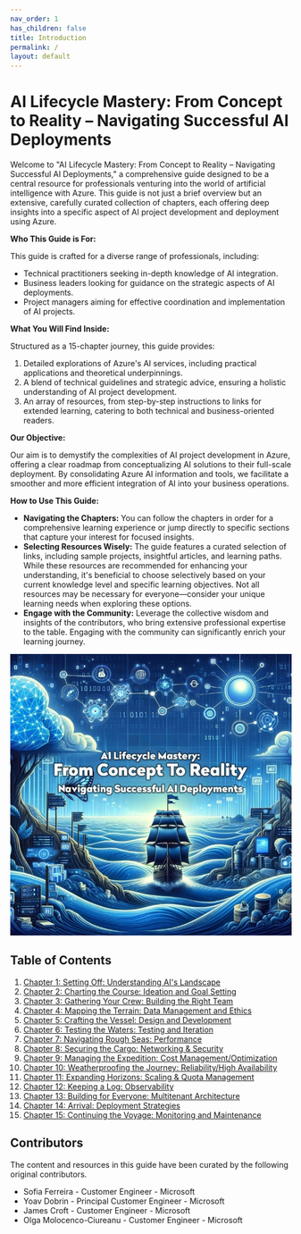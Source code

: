 ```yaml
---
nav_order: 1
has_children: false
title: Introduction
permalink: /
layout: default
---
```


# AI Lifecycle Mastery: From Concept to Reality – Navigating Successful AI Deployments

Welcome to "AI Lifecycle Mastery: From Concept to Reality – Navigating Successful AI Deployments," a comprehensive guide designed to be a central resource for professionals venturing into the world of artificial intelligence with Azure. This guide is not just a brief overview but an extensive, carefully curated collection of chapters, each offering deep insights into a specific aspect of AI project development and deployment using Azure.

**Who This Guide is For:**

This guide is crafted for a diverse range of professionals, including:

- Technical practitioners seeking in-depth knowledge of AI integration.
- Business leaders looking for guidance on the strategic aspects of AI deployments.
- Project managers aiming for effective coordination and implementation of AI projects.

**What You Will Find Inside:**

Structured as a 15-chapter journey, this guide provides:

1. Detailed explorations of Azure's AI services, including practical applications and theoretical underpinnings.
2. A blend of technical guidelines and strategic advice, ensuring a holistic understanding of AI project development.
3. An array of resources, from step-by-step instructions to links for extended learning, catering to both technical and business-oriented readers.

**Our Objective:**

Our aim is to demystify the complexities of AI project development in Azure, offering a clear roadmap from conceptualizing AI solutions to their full-scale deployment. By consolidating Azure AI information and tools, we facilitate a smoother and more efficient integration of AI into your business operations.

**How to Use This Guide:**

- **Navigating the Chapters:** You can follow the chapters in order for a comprehensive learning experience or jump directly to specific sections that capture your interest for focused insights.
- **Selecting Resources Wisely:** The guide features a curated selection of links, including sample projects, insightful articles, and learning paths. While these resources are recommended for enhancing your understanding, it's beneficial to choose selectively based on your current knowledge level and specific learning objectives. Not all resources may be necessary for everyone—consider your unique learning needs when exploring these options.
- **Engage with the Community:** Leverage the collective wisdom and insights of the contributors, who bring extensive professional expertise to the table. Engaging with the community can significantly enrich your learning journey.

![AI Lifecycle Mastery: From Concept to Reality – Navigating Successful AI Deployments](./media/cover-op2.jpeg)

## Table of Contents

1. [Chapter 1: Setting Off: Understanding AI's Landscape](./chapters/chapter_01_setting_off_understanding_ai_landscape)
2. [Chapter 2: Charting the Course: Ideation and Goal Setting](./chapters/chapter_02_charting_course_ideation_goal_setting)
3. [Chapter 3: Gathering Your Crew: Building the Right Team](./chapters/chapter_03_gathering_your_crew_building_right_team)
4. [Chapter 4: Mapping the Terrain: Data Management and Ethics](./chapters/chapter_04_mapping_terrain_data_management_ethics)
5. [Chapter 5: Crafting the Vessel: Design and Development](./chapters/chapter_05_crafting_vessel_design_development)
6. [Chapter 6: Testing the Waters: Testing and Iteration](./chapters/chapter_06_testing_waters_testing_iteration)
7. [Chapter 7: Navigating Rough Seas: Performance](./chapters/chapter_07_navigating_rough_seas_performance)
8. [Chapter 8: Securing the Cargo: Networking & Security](./chapters/chapter_08_securing_cargo_networking_security)
9. [Chapter 9: Managing the Expedition: Cost Management/Optimization](./chapters/chapter_09_managing_expedition_cost_management_optimization)
10. [Chapter 10: Weatherproofing the Journey: Reliability/High Availability](./chapters/chapter_10_weatherproofing_journey_reliability_high_availability)
11. [Chapter 11: Expanding Horizons: Scaling & Quota Management](./chapters/chapter_11_expanding_horizons_scaling_quota_management)
12. [Chapter 12: Keeping a Log: Observability](./chapters/chapter_12_keeping_log_observability)
13. [Chapter 13: Building for Everyone: Multitenant Architecture](./chapters/chapter_13_building_for_everyone_multitenant_architecture)
14. [Chapter 14: Arrival: Deployment Strategies](./chapters/chapter_14_arrival_deployment_strategies)
15. [Chapter 15: Continuing the Voyage: Monitoring and Maintenance](./chapters/chapter_15_continuing_voyage_monitoring_maintenance)

## Contributors

The content and resources in this guide have been curated by the following original contributors.

- Sofia Ferreira - Customer Engineer - Microsoft
- Yoav Dobrin - Principal Customer Engineer - Microsoft
- James Croft - Customer Engineer - Microsoft
- Olga Molocenco-Ciureanu - Customer Engineer - Microsoft
